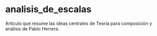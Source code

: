# analisis_de_escalas
Artículo que resume las ideas centrales de Teoría para composición y análisis de Pablo Herrera.
